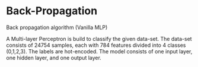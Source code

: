 # Back-Propagation
Back propagation algorithm (Vanilla MLP)

A Multi-layer Perceptron is build to classify the given data-set. The data-set consists of 24754 samples,
each with 784 features divided into 4 classes (0,1,2,3). The labels are hot-encoded. The model consists of
one input layer, one hidden layer, and one output layer.
